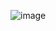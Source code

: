 ![image](https://user-images.githubusercontent.com/77952321/160525838-684d0cc8-338e-4123-9065-39e4def5b233.png)
